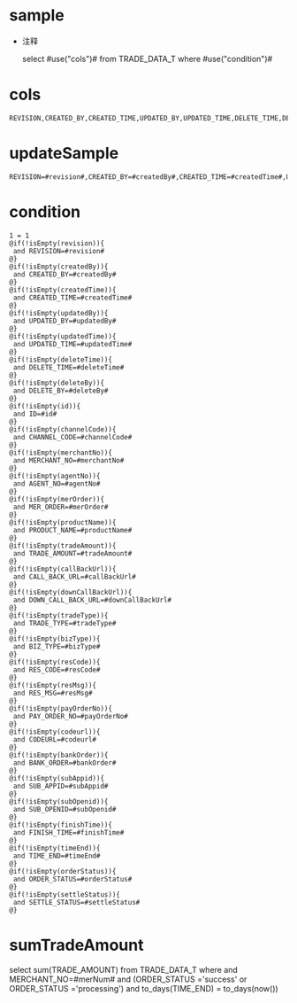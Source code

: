 sample
===
* 注释

	select #use("cols")# from TRADE_DATA_T  where  #use("condition")#

cols
===
	REVISION,CREATED_BY,CREATED_TIME,UPDATED_BY,UPDATED_TIME,DELETE_TIME,DELETE_BY,ID,CHANNEL_CODE,MERCHANT_NO,AGENT_NO,MER_ORDER,PRODUCT_NAME,TRADE_AMOUNT,CALL_BACK_URL,DOWN_CALL_BACK_URL,TRADE_TYPE,BIZ_TYPE,RES_CODE,RES_MSG,PAY_ORDER_NO,CODEURL,BANK_ORDER,SUB_APPID,SUB_OPENID,FINISH_TIME,TIME_END,ORDER_STATUS,SETTLE_STATUS

updateSample
===
	
	REVISION=#revision#,CREATED_BY=#createdBy#,CREATED_TIME=#createdTime#,UPDATED_BY=#updatedBy#,UPDATED_TIME=#updatedTime#,DELETE_TIME=#deleteTime#,DELETE_BY=#deleteBy#,ID=#id#,CHANNEL_CODE=#channelCode#,MERCHANT_NO=#merchantNo#,AGENT_NO=#agentNo#,MER_ORDER=#merOrder#,PRODUCT_NAME=#productName#,TRADE_AMOUNT=#tradeAmount#,CALL_BACK_URL=#callBackUrl#,DOWN_CALL_BACK_URL=#downCallBackUrl#,TRADE_TYPE=#tradeType#,BIZ_TYPE=#bizType#,RES_CODE=#resCode#,RES_MSG=#resMsg#,PAY_ORDER_NO=#payOrderNo#,CODEURL=#codeurl#,BANK_ORDER=#bankOrder#,SUB_APPID=#subAppid#,SUB_OPENID=#subOpenid#,FINISH_TIME=#finishTime#,TIME_END=#timeEnd#,ORDER_STATUS=#orderStatus#,SETTLE_STATUS=#settleStatus#

condition
===

	1 = 1  
	@if(!isEmpty(revision)){
	 and REVISION=#revision#
	@}
	@if(!isEmpty(createdBy)){
	 and CREATED_BY=#createdBy#
	@}
	@if(!isEmpty(createdTime)){
	 and CREATED_TIME=#createdTime#
	@}
	@if(!isEmpty(updatedBy)){
	 and UPDATED_BY=#updatedBy#
	@}
	@if(!isEmpty(updatedTime)){
	 and UPDATED_TIME=#updatedTime#
	@}
	@if(!isEmpty(deleteTime)){
	 and DELETE_TIME=#deleteTime#
	@}
	@if(!isEmpty(deleteBy)){
	 and DELETE_BY=#deleteBy#
	@}
	@if(!isEmpty(id)){
	 and ID=#id#
	@}
	@if(!isEmpty(channelCode)){
	 and CHANNEL_CODE=#channelCode#
	@}
	@if(!isEmpty(merchantNo)){
	 and MERCHANT_NO=#merchantNo#
	@}
	@if(!isEmpty(agentNo)){
	 and AGENT_NO=#agentNo#
	@}
	@if(!isEmpty(merOrder)){
	 and MER_ORDER=#merOrder#
	@}
	@if(!isEmpty(productName)){
	 and PRODUCT_NAME=#productName#
	@}
	@if(!isEmpty(tradeAmount)){
	 and TRADE_AMOUNT=#tradeAmount#
	@}
	@if(!isEmpty(callBackUrl)){
	 and CALL_BACK_URL=#callBackUrl#
	@}
	@if(!isEmpty(downCallBackUrl)){
	 and DOWN_CALL_BACK_URL=#downCallBackUrl#
	@}
	@if(!isEmpty(tradeType)){
	 and TRADE_TYPE=#tradeType#
	@}
	@if(!isEmpty(bizType)){
	 and BIZ_TYPE=#bizType#
	@}
	@if(!isEmpty(resCode)){
	 and RES_CODE=#resCode#
	@}
	@if(!isEmpty(resMsg)){
	 and RES_MSG=#resMsg#
	@}
	@if(!isEmpty(payOrderNo)){
	 and PAY_ORDER_NO=#payOrderNo#
	@}
	@if(!isEmpty(codeurl)){
	 and CODEURL=#codeurl#
	@}
	@if(!isEmpty(bankOrder)){
	 and BANK_ORDER=#bankOrder#
	@}
	@if(!isEmpty(subAppid)){
	 and SUB_APPID=#subAppid#
	@}
	@if(!isEmpty(subOpenid)){
	 and SUB_OPENID=#subOpenid#
	@}
	@if(!isEmpty(finishTime)){
	 and FINISH_TIME=#finishTime#
	@}
	@if(!isEmpty(timeEnd)){
	 and TIME_END=#timeEnd#
	@}
	@if(!isEmpty(orderStatus)){
	 and ORDER_STATUS=#orderStatus#
	@}
	@if(!isEmpty(settleStatus)){
	 and SETTLE_STATUS=#settleStatus#
	@}
	
sumTradeAmount
===

select sum(TRADE_AMOUNT) from TRADE_DATA_T where and MERCHANT_NO=#merNum# and (ORDER_STATUS ='success'
 or ORDER_STATUS ='processing') and  to_days(TIME_END) = to_days(now())  
	